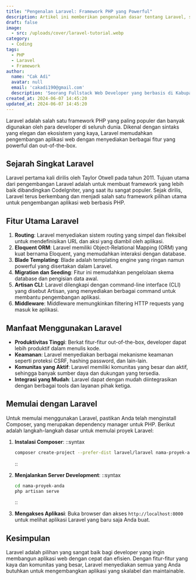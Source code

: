```yaml
---
title: "Pengenalan Laravel: Framework PHP yang Powerful"
description: Artikel ini memberikan pengenalan dasar tentang Laravel, sebuah framework PHP yang powerful dan populer, serta mengulas fitur-fitur utama dan manfaat penggunaannya.
draft: false
image:
  - src: /uploads/cover/laravel-tutorial.webp
category:
  - Coding
tags:
  - PHP
  - Laravel
  - Framework
author:
  name: "Cak Adi"
  avatar: null
  email: 'cakadi190@gmail.com'
  description: 'Seorang Fullstack Web Developer yang berbasis di Kabupaten Ngawi yang suka sekali dengan desain dan juga hal yang berbau teknologi.'
created_at: 2024-06-07 14:45:20
updated_at: 2024-06-07 14:45:20
---
```


Laravel adalah salah satu framework PHP yang paling populer dan banyak digunakan oleh para developer di seluruh dunia. Dikenal dengan sintaks yang elegan dan ekosistem yang kaya, Laravel memudahkan pengembangan aplikasi web dengan menyediakan berbagai fitur yang powerful dan out-of-the-box.

## Sejarah Singkat Laravel

Laravel pertama kali dirilis oleh Taylor Otwell pada tahun 2011. Tujuan utama dari pengembangan Laravel adalah untuk membuat framework yang lebih baik dibandingkan CodeIgniter, yang saat itu sangat populer. Sejak dirilis, Laravel terus berkembang dan menjadi salah satu framework pilihan utama untuk pengembangan aplikasi web berbasis PHP.

## Fitur Utama Laravel

1. **Routing**: Laravel menyediakan sistem routing yang simpel dan fleksibel untuk mendefinisikan URL dan aksi yang diambil oleh aplikasi.
2. **Eloquent ORM**: Laravel memiliki Object-Relational Mapping (ORM) yang kuat bernama Eloquent, yang memudahkan interaksi dengan database.
3. **Blade Templating**: Blade adalah templating engine yang ringan namun powerful yang disertakan dalam Laravel.
4. **Migration dan Seeding**: Fitur ini memudahkan pengelolaan skema database dan pengisian data awal.
5. **Artisan CLI**: Laravel dilengkapi dengan command-line interface (CLI) yang disebut Artisan, yang menyediakan berbagai command untuk membantu pengembangan aplikasi.
6. **Middleware**: Middleware memungkinkan filtering HTTP requests yang masuk ke aplikasi.

## Manfaat Menggunakan Laravel

- **Produktivitas Tinggi**: Berkat fitur-fitur out-of-the-box, developer dapat lebih produktif dalam menulis kode.
- **Keamanan**: Laravel menyediakan berbagai mekanisme keamanan seperti proteksi CSRF, hashing password, dan lain-lain.
- **Komunitas yang Aktif**: Laravel memiliki komunitas yang besar dan aktif, sehingga banyak sumber daya dan dukungan yang tersedia.
- **Integrasi yang Mudah**: Laravel dapat dengan mudah diintegrasikan dengan berbagai tools dan layanan pihak ketiga.

## Memulai dengan Laravel

Untuk memulai menggunakan Laravel, pastikan Anda telah menginstall Composer, yang merupakan dependency manager untuk PHP. Berikut adalah langkah-langkah dasar untuk memulai proyek Laravel:

1. **Instalasi Composer**:
    ::syntax
    ```bash
    composer create-project --prefer-dist laravel/laravel nama-proyek-anda
    ```
    ::

2. **Menjalankan Server Development**:
    ::syntax
    ```bash
    cd nama-proyek-anda
    php artisan serve
    ```
    ::

3. **Mengakses Aplikasi**:
    Buka browser dan akses `http://localhost:8000` untuk melihat aplikasi Laravel yang baru saja Anda buat.

## Kesimpulan

Laravel adalah pilihan yang sangat baik bagi developer yang ingin membangun aplikasi web dengan cepat dan efisien. Dengan fitur-fitur yang kaya dan komunitas yang besar, Laravel menyediakan semua yang Anda butuhkan untuk mengembangkan aplikasi yang skalabel dan maintainable.

